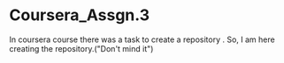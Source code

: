 # Coursera_Assgn.3
In coursera course there was a task to create a repository . So, I am here creating the repository.("Don't mind it")
